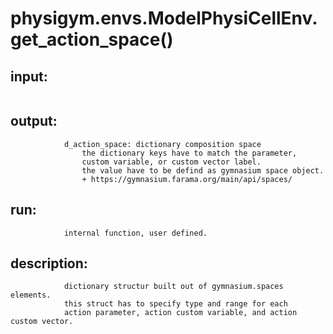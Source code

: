 # physigym.envs.ModelPhysiCellEnv.get_action_space()


## input:
```

```

## output:
```
            d_action_space: dictionary composition space
                the dictionary keys have to match the parameter,
                custom variable, or custom vector label.
                the value have to be defind as gymnasium space object.
                + https://gymnasium.farama.org/main/api/spaces/
```

## run:
```
            internal function, user defined.

```

## description:
```
            dictionary structur built out of gymnasium.spaces elements.
            this struct has to specify type and range for each
            action parameter, action custom variable, and action custom vector.
        
```